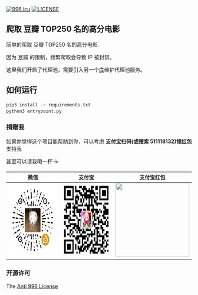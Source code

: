 [![996.icu](https://img.shields.io/badge/link-996.icu-red.svg)](https://996.icu)
[![LICENSE](https://img.shields.io/badge/license-Anti%20996-blue.svg)](https://github.com/996icu/996.ICU/blob/master/LICENSE)

## 爬取 豆瓣 TOP250 名的高分电影

简单的爬取 豆瓣 TOP250 名的高分电影.

因为 豆瓣 的限制，频繁爬取会导致 IP 被封禁。

这里我们开启了代理池，需要引入另一个[库](https://github.com/jhao104/proxy_pool)维护代理池服务。

## 如何运行
```bash
pip3 install -r requirements.txt
python3 entrypoint.py
```

### 捐赠我

如果你觉得这个项目能帮助到你，可以考虑 **支付宝扫码(或搜索 511118132)领红包** 支持我

甚至可以请我喝一杯 ☕️

| 微信                                                                                                     | 支付宝                                                                                                   | 支付宝红包                                                                                                   |
| -------------------------------------------------------------------------------------------------------- | -------------------------------------------------------------------------------------------------------- | ------------------------------------------------------------------------------------------------------------ |
| <img src="https://github.com/axetroy/blog/raw/master/public/donate/wechat.png" width="200" height="200"> | <img src="https://github.com/axetroy/blog/raw/master/public/donate/alipay.png" width="200" height="200"> | <img src="https://github.com/axetroy/blog/raw/master/public/donate/alipay-red.png" width="200" height="200"> |

### 开源许可

The [Anti 996 License](https://github.com/axetroy/greasyfork/blob/master/LICENSE)